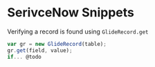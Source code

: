 # SerivceNow Snippets


Verifying a record is found using `GlideRecord.get`
```js
var gr = new GlideRecord(table);
gr.get(field, value);
if... @todo
```
